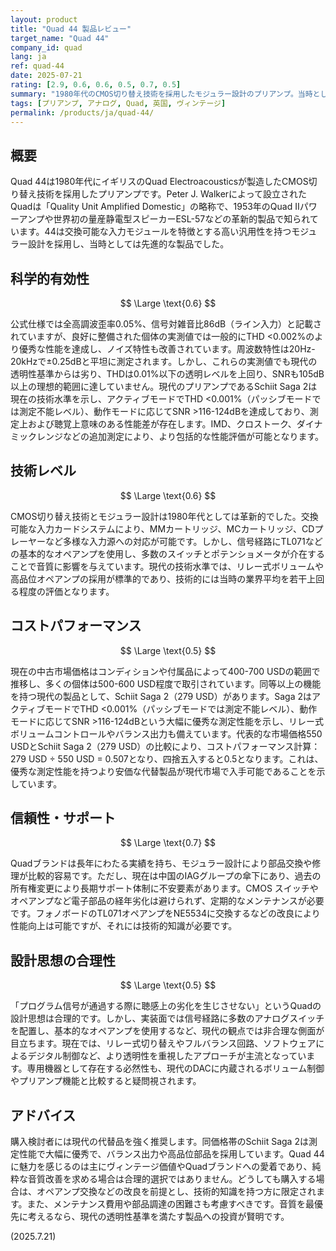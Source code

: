 ```yaml
---
layout: product
title: "Quad 44 製品レビュー"
target_name: "Quad 44"
company_id: quad
lang: ja
ref: quad-44
date: 2025-07-21
rating: [2.9, 0.6, 0.6, 0.5, 0.7, 0.5]
summary: "1980年代のCMOS切り替え技術を採用したモジュラー設計のプリアンプ。当時としては革新的だったが、現代の透明性基準からは劣る"
tags: [プリアンプ, アナログ, Quad, 英国, ヴィンテージ]
permalink: /products/ja/quad-44/
---
```


## 概要

Quad 44は1980年代にイギリスのQuad Electroacousticsが製造したCMOS切り替え技術を採用したプリアンプです。Peter J. Walkerによって設立されたQuadは「Quality Unit Amplified Domestic」の略称で、1953年のQuad IIパワーアンプや世界初の量産静電型スピーカーESL-57などの革新的製品で知られています。44は交換可能な入力モジュールを特徴とする高い汎用性を持つモジュラー設計を採用し、当時としては先進的な製品でした。

## 科学的有効性

$$ \Large \text{0.6} $$

公式仕様では全高調波歪率0.05%、信号対雑音比86dB（ライン入力）と記載されていますが、良好に整備された個体の実測値では一般的にTHD <0.002%のより優秀な性能を達成し、ノイズ特性も改善されています。周波数特性は20Hz-20kHzで±0.25dBと平坦に測定されます。しかし、これらの実測値でも現代の透明性基準からは劣り、THDは0.01%以下の透明レベルを上回り、SNRも105dB以上の理想的範囲に達していません。現代のプリアンプであるSchiit Saga 2は現在の技術水準を示し、アクティブモードでTHD <0.001%（パッシブモードでは測定不能レベル）、動作モードに応じてSNR >116-124dBを達成しており、測定上および聴覚上意味のある性能差が存在します。IMD、クロストーク、ダイナミックレンジなどの追加測定により、より包括的な性能評価が可能となります。

## 技術レベル

$$ \Large \text{0.6} $$

CMOS切り替え技術とモジュラー設計は1980年代としては革新的でした。交換可能な入力カードシステムにより、MMカートリッジ、MCカートリッジ、CDプレーヤーなど多様な入力源への対応が可能です。しかし、信号経路にTL071などの基本的なオペアンプを使用し、多数のスイッチとポテンショメータが介在することで音質に影響を与えています。現代の技術水準では、リレー式ボリュームや高品位オペアンプの採用が標準的であり、技術的には当時の業界平均を若干上回る程度の評価となります。

## コストパフォーマンス

$$ \Large \text{0.5} $$

現在の中古市場価格はコンディションや付属品によって400-700 USDの範囲で推移し、多くの個体は500-600 USD程度で取引されています。同等以上の機能を持つ現代の製品として、Schiit Saga 2（279 USD）があります。Saga 2はアクティブモードでTHD <0.001%（パッシブモードでは測定不能レベル）、動作モードに応じてSNR >116-124dBという大幅に優秀な測定性能を示し、リレー式ボリュームコントロールやバランス出力も備えています。代表的な市場価格550 USDとSchiit Saga 2（279 USD）の比較により、コストパフォーマンス計算：279 USD ÷ 550 USD = 0.507となり、四捨五入すると0.5となります。これは、優秀な測定性能を持つより安価な代替製品が現代市場で入手可能であることを示しています。

## 信頼性・サポート

$$ \Large \text{0.7} $$

Quadブランドは長年にわたる実績を持ち、モジュラー設計により部品交換や修理が比較的容易です。ただし、現在は中国のIAGグループの傘下にあり、過去の所有権変更により長期サポート体制に不安要素があります。CMOS スイッチやオペアンプなど電子部品の経年劣化は避けられず、定期的なメンテナンスが必要です。フォノボードのTL071オペアンプをNE5534に交換するなどの改良により性能向上は可能ですが、それには技術的知識が必要です。

## 設計思想の合理性

$$ \Large \text{0.5} $$

「プログラム信号が通過する際に聴感上の劣化を生じさせない」というQuadの設計思想は合理的です。しかし、実装面では信号経路に多数のアナログスイッチを配置し、基本的なオペアンプを使用するなど、現代の観点では非合理な側面が目立ちます。現在では、リレー式切り替えやフルバランス回路、ソフトウェアによるデジタル制御など、より透明性を重視したアプローチが主流となっています。専用機器として存在する必然性も、現代のDACに内蔵されるボリューム制御やプリアンプ機能と比較すると疑問視されます。

## アドバイス

購入検討者には現代の代替品を強く推奨します。同価格帯のSchiit Saga 2は測定性能で大幅に優秀で、バランス出力や高品位部品を採用しています。Quad 44に魅力を感じるのは主にヴィンテージ価値やQuadブランドへの愛着であり、純粋な音質改善を求める場合は合理的選択ではありません。どうしても購入する場合は、オペアンプ交換などの改良を前提とし、技術的知識を持つ方に限定されます。また、メンテナンス費用や部品調達の困難さも考慮すべきです。音質を最優先に考えるなら、現代の透明性基準を満たす製品への投資が賢明です。

(2025.7.21)